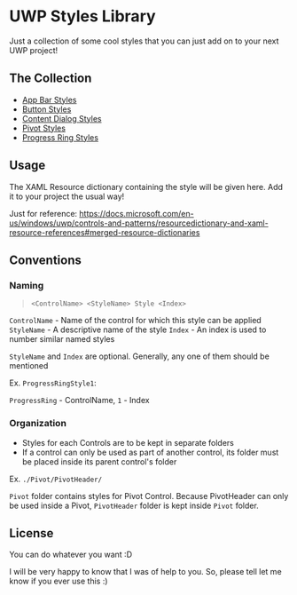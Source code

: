 # UWP Styles Library
Just a collection of some cool styles that you can just add on to your next UWP project!

## The Collection
* [App Bar Styles](/AppBar)
* [Button Styles](/Button)
* [Content Dialog Styles](/ContentDialog)
* [Pivot Styles](/Pivot)
* [Progress Ring Styles](/ProgressRing)

## Usage
The XAML Resource dictionary containing the style will be given here. Add it to your project the usual way!

Just for reference:
https://docs.microsoft.com/en-us/windows/uwp/controls-and-patterns/resourcedictionary-and-xaml-resource-references#merged-resource-dictionaries

## Conventions
### Naming
> `<ControlName> <StyleName> Style <Index>`

`ControlName` - Name of the control for which this style can be applied
`StyleName` - A descriptive name of the style
`Index` - An index is used to number similar named styles

`StyleName` and `Index` are optional. Generally, any one of them should be mentioned

Ex. `ProgressRingStyle1`:

`ProgressRing` - ControlName, `1` - Index

### Organization
* Styles for each Controls are to be kept in separate folders
* If a control can only be used as part of another control, its folder must be placed inside its parent control's folder

Ex. `./Pivot/PivotHeader/`

`Pivot` folder contains styles for Pivot Control. Because PivotHeader can only be used inside a Pivot, `PivotHeader` folder is kept inside `Pivot` folder.

## License
You can do whatever you want :D

I will be very happy to know that I was of help to you. So, please tell let me know if you ever use this :)